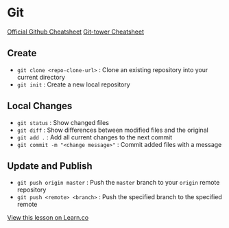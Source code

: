 # Git

[Official Github Cheatsheet](https://training.github.com/kit/downloads/github-git-cheat-sheet.pdf)
[Git-tower Cheatsheet](http://www.git-tower.com/blog/git-cheat-sheet/)

## Create
+  `git clone <repo-clone-url>` : Clone an existing repository into your current directory
+ `git init` : Create a new local repository

## Local Changes
+ `git status` : Show changed files
+ `git diff` : Show differences between modified files and the original
+ `git add .` : Add all current changes to the next commit
+ `git commit -m "<change message>"` : Commit added files with a message

## Update and Publish
+ `git push origin master` : Push the `master` branch to your `origin` remote repository
+ `git push <remote> <branch>` : Push the specified branch to the specified remote

<a href='https://learn.co/lessons/cssi-git-cheatsheet' data-visibility='hidden'>View this lesson on Learn.co</a>
